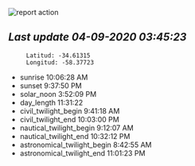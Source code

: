 ![report action](https://github.com/matiasz8/actions-for-reports/workflows/report%20action/badge.svg?branch=develop) 


## *****Last update 04-09-2020 03:45:23*****



		 Latitud: -34.61315
		 Longitud: -58.37723

 - sunrise 	 10:06:28 AM
 - sunset 	 9:37:50 PM
 - solar_noon 	 3:52:09 PM
 - day_length 	 11:31:22
 - civil_twilight_begin 	 9:41:18 AM
 - civil_twilight_end 	 10:03:00 PM
 - nautical_twilight_begin 	 9:12:07 AM
 - nautical_twilight_end 	 10:32:12 PM
 - astronomical_twilight_begin 	 8:42:55 AM
 - astronomical_twilight_end 	 11:01:23 PM
